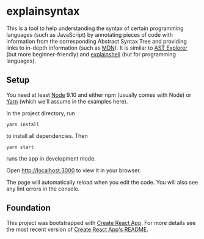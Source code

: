 # explainsyntax

This is a tool to help understanding the syntax of certain programming languages (such as JavaScript) by annotating pieces of code with information from the corresponding Abstract Syntax Tree and providing links to in-depth information (such as [MDN](https://developer.mozilla.org)). It is similar to [AST Explorer](https://astexplorer.net/) (but more beginner-friendly) and [explainshell](https://explainshell.com/) (but for programming languages).

## Setup

You need at least [Node](https://nodejs.org) 9.10 and either npm (usually comes with Node) or [Yarn](https://yarnpkg.com) (which we'll assume in the examples here).

In the project directory, run

    yarn install

to install all dependencies. Then

    yarn start

runs the app in development mode.

Open [http://localhost:3000](http://localhost:3000) to view it in your browser.

The page will automatically reload when you edit the code. You will also see any lint errors in the console.

## Foundation

This project was bootstrapped with [Create React App](https://github.com/facebook/create-react-app). For more details see the most recent version of [Create React App's README](https://github.com/facebook/create-react-app/blob/master/packages/react-scripts/template/README.md).
